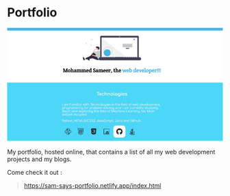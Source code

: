 # Portfolio

![Preview of the website](Images/preview.jpg?raw=true "Preview")

My portfolio, hosted online, that contains a list of all my web development projects 
and my blogs. 

Come check it out : 
> https://sam-says-portfolio.netlify.app/index.html
